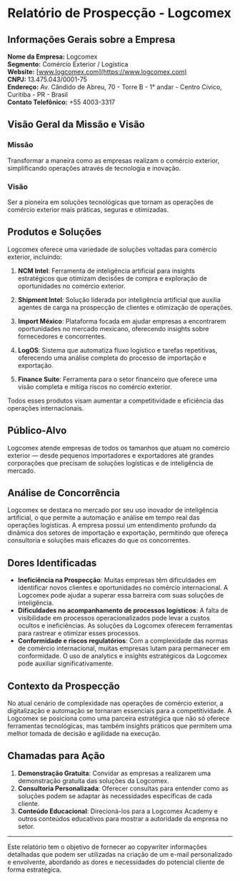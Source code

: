 # Relatório de Prospecção - Logcomex

## Informações Gerais sobre a Empresa

**Nome da Empresa:** Logcomex  
**Segmento:** Comércio Exterior / Logística  
**Website:** [www.logcomex.com](https://www.logcomex.com)  
**CNPJ:** 13.475.043/0001-75  
**Endereço:** Av. Cândido de Abreu, 70 - Torre B - 1° andar - Centro Cívico, Curitiba - PR - Brasil  
**Contato Telefônico:** +55 4003-3317  

## Visão Geral da Missão e Visão

### Missão
Transformar a maneira como as empresas realizam o comércio exterior, simplificando operações através de tecnologia e inovação.

### Visão
Ser a pioneira em soluções tecnológicas que tornam as operações de comércio exterior mais práticas, seguras e otimizadas.

## Produtos e Soluções

Logcomex oferece uma variedade de soluções voltadas para comércio exterior, incluindo:

1. **NCM Intel**: Ferramenta de inteligência artificial para insights estratégicos que otimizam decisões de compra e exploração de oportunidades no comércio exterior.
   
2. **Shipment Intel**: Solução liderada por inteligência artificial que auxilia agentes de carga na prospecção de clientes e otimização de operações.
   
3. **Import México**: Plataforma focada em ajudar empresas a encontrarem oportunidades no mercado mexicano, oferecendo insights sobre fornecedores e concorrentes.
   
4. **LogOS**: Sistema que automatiza fluxo logístico e tarefas repetitivas, oferecendo uma análise completa do processo de importação e exportação.

5. **Finance Suite**: Ferramenta para o setor financeiro que oferece uma visão completa e mitiga riscos no comércio exterior.

Todos esses produtos visam aumentar a competitividade e eficiência das operações internacionais.

## Público-Alvo

Logcomex atende empresas de todos os tamanhos que atuam no comércio exterior — desde pequenos importadores e exportadores até grandes corporações que precisam de soluções logísticas e de inteligência de mercado.

## Análise de Concorrência

Logcomex se destaca no mercado por seu uso inovador de inteligência artificial, o que permite a automação e análise em tempo real das operações logísticas. A empresa possui um entendimento profundo da dinâmica dos setores de importação e exportação, permitindo que ofereça consultoria e soluções mais eficazes do que os concorrentes.

## Dores Identificadas

- **Ineficiência na Prospecção**: Muitas empresas têm dificuldades em identificar novos clientes e oportunidades no comércio internacional. A Logcomex pode ajudar a superar essa barreira com suas soluções de inteligência.
- **Dificuldades no acompanhamento de processos logísticos**: A falta de visibilidade em processos operacionalizados pode levar a custos ocultos e ineficiências. As soluções da Logcomex oferecem ferramentas para rastrear e otimizar esses processos.
- **Conformidade e riscos regulatórios**: Com a complexidade das normas de comércio internacional, muitas empresas lutam para permanecer em conformidade. O uso de analytics e insights estratégicos da Logcomex pode auxiliar significativamente.

## Contexto da Prospecção

No atual cenário de complexidade nas operações de comércio exterior, a digitalização e automação se tornaram essenciais para a competitividade. A Logcomex se posiciona como uma parceira estratégica que não só oferece ferramentas tecnológicas, mas também insights práticos que permitem uma melhor tomada de decisão e agilidade na execução.

## Chamadas para Ação

1. **Demonstração Gratuita**: Convidar as empresas a realizarem uma demonstração gratuita das soluções da Logcomex.
2. **Consultoria Personalizada**: Oferecer consultas para entender como as soluções podem se adaptar às necessidades específicas de cada cliente.
3. **Conteúdo Educacional**: Direcioná-los para a Logcomex Academy e outros conteúdos educativos para mostrar a autoridade da empresa no setor.

---

Este relatório tem o objetivo de fornecer ao copywriter informações detalhadas que podem ser utilizadas na criação de um e-mail personalizado e envolvente, abordando as dores e necessidades do potencial cliente de forma estratégica.